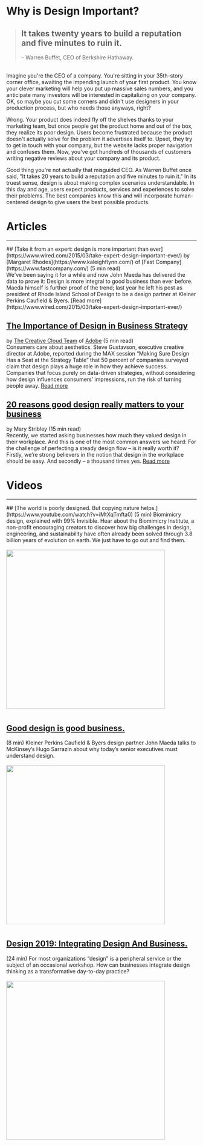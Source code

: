 # Why is Design Important? 
> ## It takes twenty years to build a reputation and five minutes to ruin it.
> – Warren Buffet, CEO of Berkshire Hathaway.

<br>Imagine you're the CEO of a company. You're sitting in your 35th-story corner office, awaiting the impending launch of your first product. You know your clever marketing will help you put up massive sales numbers, and you anticipate many investors will be interested in capitalizing on your company. OK, so maybe you cut some corners and didn't use designers in your production process, but who needs those anyways, right? 

Wrong. Your product does indeed fly off the shelves thanks to your marketing team, but once people get the product home and out of the box, they realize its poor design. Users become frustrated because the product doesn't actually solve for the problem it advertises itself to. Upset, they try to get in touch with your company, but the website lacks proper navigation and confuses them. Now, you've got hundreds of thousands of customers writing negative reviews about your company and its product. 

Good thing you're not actually that misguided CEO. As Warren Buffet once said, "It takes 20 years to build a reputation and five minutes to ruin it." In its truest sense, design is about making complex scenarios understandable. In this day and age, users expect products, services and experiences to solve their problems. The best companies know this and will incorporate human-centered design to give users the best possible products.


# Articles 
<hr color="#eaecef" border="none">
## [Take it from an expert: design is more important than ever](https://www.wired.com/2015/03/take-expert-design-important-ever/)
by [Margaret Rhodes](https://www.kaleighflynn.com/) of [Fast Company](https://www.fastcompany.com/) (5 min read)<br>We've been saying it for a while and now John Maeda has delivered the data to prove it: Design is more integral to good business than ever before. Maeda himself is further proof of the trend; last year he left his post as president of Rhode Island School of Design to be a design partner at Kleiner Perkins Caufield & Byers. [Read more](https://www.wired.com/2015/03/take-expert-design-important-ever/)


## [The Importance of Design in Business Strategy](https://blogs.adobe.com/creativecloud/design-is-power-the-importance-of-design-in-business-strategy/)
by [The Creative Cloud Team](https://blogs.adobe.com/creativecloud/design-is-power-the-importance-of-design-in-business-strategy/) of [Adobe](https://www.adobe.com/) (5 min read)<br>Consumers care about aesthetics. Steve Gustavson, executive creative director at Adobe, reported during the MAX session “Making Sure Design Has a Seat at the Strategy Table” that 50 percent of companies surveyed claim that design plays a huge role in how they achieve success. Companies that focus purely on data-driven strategies, without considering how design influences consumers’ impressions, run the risk of turning people away. [Read more](https://blogs.adobe.com/creativecloud/design-is-power-the-importance-of-design-in-business-strategy/)
 
 
## [20 reasons good design really matters to your business](https://www.canva.com/learn/design-at-work/)
by Mary Stribley (15 min read)<br>Recently, we started asking businesses how much they valued design in their workplace. And this is one of the most common answers we heard: For the challenge of perfecting a steady design flow – is it really worth it? Firstly, we’re strong believers in the notion that design in the workplace should be easy. And secondly – a thousand times yes. [Read more](https://www.canva.com/learn/design-at-work/)




# Videos 
<hr color="#d7d7d7">
## [The world is poorly designed. But copying nature helps.](https://www.youtube.com/watch?v=iMtXqTmfta0)
(5 min) Biomimicry design, explained with 99% Invisible. Hear about the Biomimicry Institute, a non-profit encouraging creators to discover how big challenges in design, engineering, and sustainability have often already been solved through 3.8 billion years of evolution on earth. We just have to go out and find them. <br><br>
<a href="https://www.youtube.com/watch?v=iMtXqTmfta0"><img src="https://img.youtube.com/vi/iMtXqTmfta0/0.jpg" width="420"></a>

#

## [Good design is good business.](https://www.youtube.com/watch?v=q-o1PgJVaX4)
(8 min) Kleiner Perkins Caufield & Byers design partner John Maeda talks to McKinsey’s Hugo Sarrazin about why today’s senior executives must understand design.<br><br>
<a href="https://www.youtube.com/watch?v=q-o1PgJVaX4"><img src="https://img.youtube.com/vi/q-o1PgJVaX4/0.jpg" width="420"></a>

#
## [Design 2019: Integrating Design And Business.](https://www.youtube.com/watch?v=NMJk1jjQxEE)
(24 min) For most organizations “design” is a peripheral service or the subject of an occasional workshop. How can businesses integrate design thinking as a transformative day-to-day practice?
<br><br>
<a href="https://www.youtube.com/watch?v=NMJk1jjQxEE"><img src="https://img.youtube.com/vi/NMJk1jjQxEE/0.jpg" width="420"></a>

#

